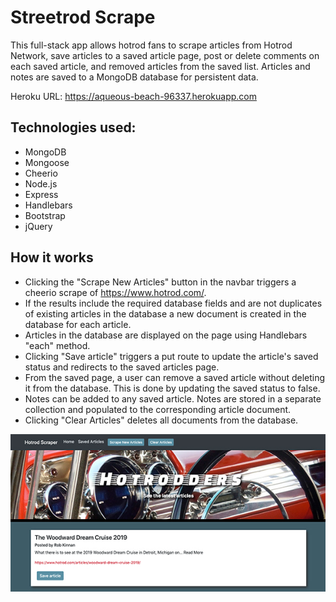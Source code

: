 # Streetrod Scrape
This full-stack app allows hotrod fans to scrape articles from Hotrod Network, save articles to a saved article page, post or delete comments on each saved article, and removed articles from the saved list. Articles and notes are saved to a MongoDB database for persistent data.

Heroku URL: https://aqueous-beach-96337.herokuapp.com

## Technologies used:
* MongoDB
* Mongoose
* Cheerio
* Node.js
* Express
* Handlebars
* Bootstrap
* jQuery

## How it works
* Clicking the "Scrape New Articles" button in the navbar triggers a cheerio scrape of https://www.hotrod.com/. 
* If the results include the required database fields and are not duplicates of existing articles in the database a new document is created in the database for each article.
* Articles in the database are displayed on the page using Handlebars "each" method.
* Clicking "Save article" triggers a put route to update the article's saved status and redirects to the saved articles page.
* From the saved page, a user can remove a saved article without deleting it from the database. This is done by updating the saved status to false.
* Notes can be added to any saved article. Notes are stored in a separate collection and populated to the corresponding article document.
* Clicking "Clear Articles" deletes all documents from the database.

<img src="public/images/streetrod-scrape_600x300.jpg" alt="home page" />


